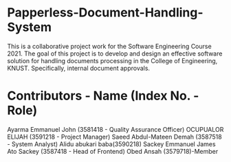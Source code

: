 # Papperless-Document-Handling-System

This is a collaborative project work for the Software Engineering Course 2021.
The goal of this project is to develop and design an effective software solution for
handling documents processing in the College of Engineering, KNUST. Specifically,
internal document approvals.

# Contributors - Name (Index No. - Role)
Ayarma Emmanuel John (3581418 - Quality Assurance Officer)
OCUPUALOR ELIJAH (3591218 - Project Manager)
Saeed Abdul-Mateen Demah (3587518 - System Analyst)
Alidu abukari baba(3590218)
Sackey Emmanuel James Ato Sackey (3587418 - Head of Frontend)
Obed Ansah (3579718)-Member
